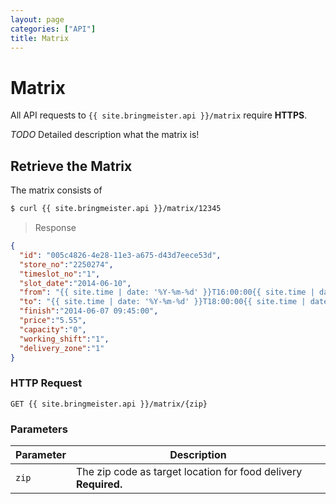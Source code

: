 ```yaml
---
layout: page
categories: ["API"]
title: Matrix
---
```


# Matrix

All API requests to `{{ site.bringmeister.api }}/matrix` require __HTTPS__.

_TODO_ Detailed description what the matrix is!

## Retrieve the Matrix

The matrix consists of

```sh
$ curl {{ site.bringmeister.api }}/matrix/12345
```

> Response

```json
{
  "id": "005c4826-4e28-11e3-a675-d43d7eece53d",
  "store_no":"2250274",
  "timeslot_no":"1",
  "slot_date":"2014-06-10",
  "from": "{{ site.time | date: '%Y-%m-%d' }}T16:00:00{{ site.time | date: '%z' }}",
  "to": "{{ site.time | date: '%Y-%m-%d' }}T18:00:00{{ site.time | date: '%z' }}",
  "finish":"2014-06-07 09:45:00",
  "price":"5.55",
  "capacity":"0",
  "working_shift":"1",
  "delivery_zone":"1"
}
```

### HTTP Request

`GET {{ site.bringmeister.api }}/matrix/{zip}`

### Parameters

Parameter      | Description
---            | ---
`zip`          | The zip code as target location for food delivery __Required.__


